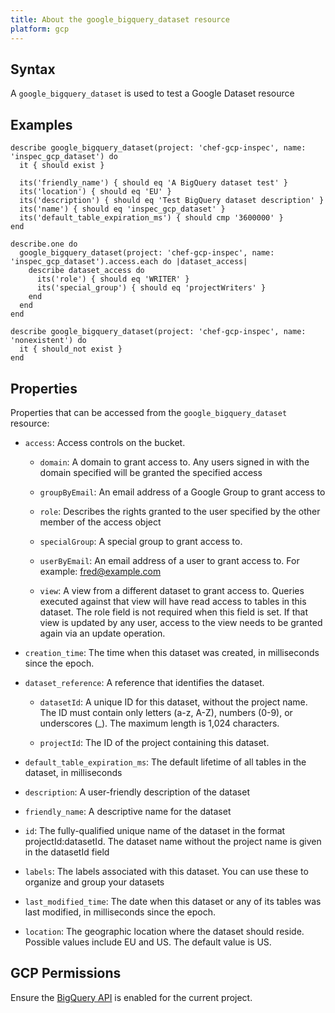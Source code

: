```yaml
---
title: About the google_bigquery_dataset resource
platform: gcp
---
```


## Syntax
A `google_bigquery_dataset` is used to test a Google Dataset resource

## Examples
```
describe google_bigquery_dataset(project: 'chef-gcp-inspec', name: 'inspec_gcp_dataset') do
  it { should exist }

  its('friendly_name') { should eq 'A BigQuery dataset test' }
  its('location') { should eq 'EU' }
  its('description') { should eq 'Test BigQuery dataset description' }
  its('name') { should eq 'inspec_gcp_dataset' }
  its('default_table_expiration_ms') { should cmp '3600000' }
end

describe.one do
  google_bigquery_dataset(project: 'chef-gcp-inspec', name: 'inspec_gcp_dataset').access.each do |dataset_access|
    describe dataset_access do
      its('role') { should eq 'WRITER' }
      its('special_group') { should eq 'projectWriters' }
    end
  end
end

describe google_bigquery_dataset(project: 'chef-gcp-inspec', name: 'nonexistent') do
  it { should_not exist }
end
```

## Properties
Properties that can be accessed from the `google_bigquery_dataset` resource:

  * `access`: Access controls on the bucket.

    * `domain`: A domain to grant access to. Any users signed in with the domain specified will be granted the specified access

    * `groupByEmail`: An email address of a Google Group to grant access to

    * `role`: Describes the rights granted to the user specified by the other member of the access object

    * `specialGroup`: A special group to grant access to.

    * `userByEmail`: An email address of a user to grant access to. For example: fred@example.com

    * `view`: A view from a different dataset to grant access to. Queries executed against that view will have read access to tables in this dataset. The role field is not required when this field is set. If that view is updated by any user, access to the view needs to be granted again via an update operation.

  * `creation_time`: The time when this dataset was created, in milliseconds since the epoch.

  * `dataset_reference`: A reference that identifies the dataset.

    * `datasetId`: A unique ID for this dataset, without the project name. The ID must contain only letters (a-z, A-Z), numbers (0-9), or underscores (_). The maximum length is 1,024 characters.

    * `projectId`: The ID of the project containing this dataset.

  * `default_table_expiration_ms`: The default lifetime of all tables in the dataset, in milliseconds

  * `description`: A user-friendly description of the dataset

  * `friendly_name`: A descriptive name for the dataset

  * `id`: The fully-qualified unique name of the dataset in the format projectId:datasetId. The dataset name without the project name is given in the datasetId field

  * `labels`: The labels associated with this dataset. You can use these to organize and group your datasets

  * `last_modified_time`: The date when this dataset or any of its tables was last modified, in milliseconds since the epoch.

  * `location`: The geographic location where the dataset should reside. Possible values include EU and US. The default value is US.



## GCP Permissions

Ensure the [BigQuery API](https://console.cloud.google.com/apis/library/bigquery-json.googleapis.com/) is enabled for the current project.
